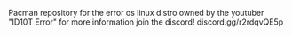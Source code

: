 Pacman repository for the error os linux distro owned by the youtuber "ID10T Error" for more information join the discord! discord.gg/r2rdqvQE5p
